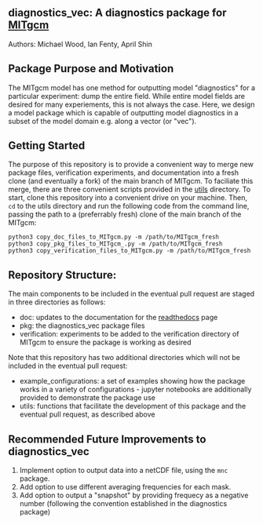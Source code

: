 ## diagnostics_vec: A diagnostics package for [MITgcm](https://github.com/MITgcm/MITgcm)

Authors: Michael Wood, Ian Fenty, April Shin

## Package Purpose and Motivation
The MITgcm model has one method for outputting model "diagnostics" for a particular experiment: dump the entire field. While entire model fields are desired for many experiements, this is not always the case. Here, we design a model package which is capable of outputting model diagnostics in a subset of the model domain e.g. along a vector (or "vec"). 

## Getting Started
The purpose of this repository is to provide a convenient way to merge new package files, verification experiments, and documentation into a fresh clone (and eventually a fork) of the main branch of MITgcm. To faciliate this merge, there are three convenient scripts provided in the [utils](https://github.com/mhwood/diagnostics_vec/tree/main/utils) directory. To start, clone this repository into a convenient drive on your machine. Then, `cd` to the utils directory and run the following code from the command line, passing the path to a (preferrably fresh) clone of the main branch of the MITgcm:
```
python3 copy_doc_files_to_MITgcm.py -m /path/to/MITgcm_fresh
python3 copy_pkg_files_to_MITgcm_.py -m /path/to/MITgcm_fresh
python3 copy_verification_files_to_MITgcm.py -m /path/to/MITgcm_fresh
```

## Repository Structure:
The main components to be included in the eventual pull request are staged in three directories as follows:
- doc: updates to the documentation for the [readthedocs](https://mitgcm.readthedocs.io/en/latest/) page
- pkg: the diagnostics_vec package files
- verification: experiments to be added to the verification directory of MITgcm to ensure the package is working as desired

Note that this repository has two additional directories which will not be included in the eventual pull request:
- example_configurations: a set of examples showing how the package works in a variety of configurations - jupyter notebooks are additionally provided to demonstrate the package use
- utils: functions that facilitate the development of this package and the eventual pull request, as described above

## Recommended Future Improvements to diagnostics_vec
1. Implement option to output data into a netCDF file, using the ``mnc`` package.
2. Add option to use different averaging frequencies for each mask.
3. Add option to output a "snapshot" by providing frequecy as a negative number (following the convention established in the diagnostics package)
